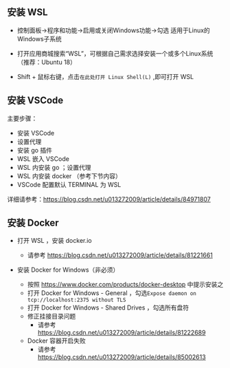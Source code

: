 ## 安装 WSL

  - 控制面板->程序和功能->启用或关闭Windows功能->勾选 适用于Linux的Windows子系统

  - 打开应用商城搜索“WSL”，可根据自己需求选择安装一个或多个Linux系统（推荐：Ubuntu 18）

  - Shift + 鼠标右键，点击`在此处打开 Linux Shell(L)` ,即可打开 WSL

## 安装 VSCode

主要步骤：

  - 安装 VSCode
  - 设置代理
  - 安装 go 插件
  - WSL 嵌入 VSCode
  - WSL 内安装 go ；设置代理
  - WSL 内安装 docker （参考下节内容）
  - VSCode 配置默认 TERMINAL 为 WSL

详细请参考：https://blog.csdn.net/u013272009/article/details/84971807


## 安装 Docker

- 打开 WSL ，安装 docker.io
  - 请参考 https://blog.csdn.net/u013272009/article/details/81221661

- 安装 Docker for Windows（非必须）
  - 按照 https://www.docker.com/products/docker-desktop 中提示安装之
  - 打开 Docker for Windows - General ，勾选`Expose daemon on tcp://localhost:2375 without TLS`
  - 打开 Docker for Windows - Shared Drives ，勾选所有盘符
  - 修正挂接目录问题
    - 请参考 https://blog.csdn.net/u013272009/article/details/81222689
  - Docker 容器开启失败
    - 请参考 https://blog.csdn.net/u013272009/article/details/85002613

